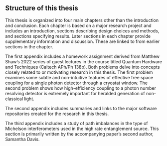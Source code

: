 ## Structure of this thesis

This thesis is organized into four main chapters other than the introduction and conclusion. Each chapter is based on a major research project and includes an introduction, sections describing design choices and methods, and sections specifying results. Later sections in each chapter provide supplementary information and discussion. These are linked to from earlier sections in the chapter.

The first appendix includes a homework assignment derived from Matthew Shaw’s 2022 series of guest lectures in the course titled Quantum Hardware and Techniques (Caltech APh/Ph 138b). Both problems delve into concepts closely related to or motivating research in this thesis. The first problem examines some subtle and non-intuitive features of effective free space coupling for a single photon detector through a cryostat window. The second problem shows how high-efficiency coupling to a photon number resolving detector is extremely important for heralded generation of non-classical light.

The second appendix includes summaries and links to the major software repositories created for the research in this thesis.

The third appendix includes a study of path imbalances in the type of Michelson interferometers used in the high rate entanglement source. This section is primarily written by the accompanying paper’s second author, Samantha Davis.
